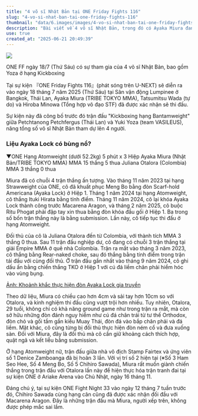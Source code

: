 ```yaml
---
title: "4 võ sĩ Nhật Bản tại ONE Friday Fights 116"
slug: "4-vo-si-nhat-ban-tai-one-friday-fights-116"
thumbnail: "data/6.images/images/4-vo-si-nhat-ban-tai-one-friday-fights-116.webp"
description: "Bài viết về 4 võ sĩ Nhật Bản, trong đó có Ayaka Miura đang có chuỗi 4 trận thắng, sẽ thi đấu tại sự kiện ONE Friday Fights 116 vào ngày 18 tháng 7."
use: true
created_at: "2025-06-21 20:49:39"
---
```


![](/images/20250620-00010005-gkakutogi-000-1-view.webp)

ONE FF ngày 18/7 (Thứ Sáu) có sự tham gia của 4 võ sĩ Nhật Bản, bao gồm Yoza ở hạng Kickboxing

Tại sự kiện 『ONE Friday Fights 116』(phát sóng trên U-NEXT) sẽ diễn ra vào ngày 18 tháng 7 năm 2025 (Thứ Sáu) tại Sân vận động Lumpinee ở Bangkok, Thái Lan, Ayaka Miura (TRIBE TOKYO MMA), Tatsumitsu Wada (tự do) và Hiroba Minowa (Tổng hợp võ đạo STF) đã được xác nhận sẽ thi đấu.

Sự kiện này đã công bố trước đó trận đấu "Kickboxing hạng Bantamweight" giữa Petchtanong Petchfergus (Thái Lan) và Yuki Yoza (team VASILEUS), nâng tổng số võ sĩ Nhật Bản tham dự lên 4 người.

### Liệu Ayaka Lock có bùng nổ?

▼ONE Hạng Atomweight (dưới 52.2kg) 5 phút x 3 Hiệp
Ayaka Miura (Nhật Bản/TRIBE TOKYO MMA) MMA 15 thắng 5 thua
Juliana Otalora (Colombia) MMA 3 thắng 0 thua

Miura đã có chuỗi 4 trận thắng ấn tượng. Vào tháng 11 năm 2023 tại hạng Strawweight của ONE, cô đã khuất phục Meng Bo bằng đòn Scarf-hold Americana (Ayaka Lock) ở Hiệp 1. Tháng 1 năm 2024 tại hạng Atomweight, cô thắng Ituki Hirata bằng tính điểm. Tháng 11 năm 2024, cô lại khóa Ayaka Lock thành công trước Macarena Aragon, và tháng 2 năm 2025, cô buộc Ritu Phogat phải đập tay xin thua bằng đòn khóa đầu gối ở Hiệp 1. Ba trong số bốn trận thắng này là bằng submission. Lần này, cô tiếp tục thi đấu ở hạng Atomweight.

Đối thủ của cô là Juliana Otalora đến từ Colombia, với thành tích MMA 3 thắng 0 thua. Sau 11 trận đấu nghiệp dư, cô đang có chuỗi 3 trận thắng tại giải Empire MMA ở quê nhà Colombia. Trận ra mắt vào tháng 3 năm 2023, cô thắng bằng Rear-naked choke, sau đó thắng bằng tính điểm trong trận tái đấu với cùng đối thủ. Ở trận đấu gần nhất vào tháng 9 năm 2024, cô ghi dấu ấn bằng chiến thắng TKO ở Hiệp 1 với cú đá liềm chân phải hiểm hóc vào vùng bụng.

[Ảnh: Khoảnh khắc thực hiện đòn Ayaka Lock gia truyền](https://gonkaku.jp/images/193888?prev_url=https%3A%2F%2Fgonkaku.jp%2Farticles%2F20840)

Theo dữ liệu, Miura có chiều cao hơn 4cm và sải tay hơn 10cm so với Otalora, và kinh nghiệm thi đấu cũng vượt trội hơn nhiều. Tuy nhiên, Otalora, 29 tuổi, không chỉ có khả năng ground game như trong trận ra mắt, mà còn sở hữu những đòn đánh nguy hiểm như cú đá chân trái từ tư thế Orthodox, đòn chỏ và gối tầm gần kiểu Muay Thái, đòn đá vào bắp chân phải và đá liềm. Mặt khác, cô cũng từng bị đối thủ thực hiện đòn ném cổ và đưa xuống sàn. Đối với Miura, đây là đối thủ mà cô cần giữ khoảng cách thích hợp, quật ngã và kết liễu bằng submission.

Ở hạng Atomweight nữ, trận đấu giữa nhà vô địch Stamp Fairtex và ứng viên số 1 Denice Zamboanga đã bị hoãn 3 lần. Với vị trí số 2 hiện tại (※Số 3 Ham Seo Hee, Số 4 Meng Bo, Số 5 Chihiro Sawada), Miura rất muốn giành chiến thắng trong trận đấu với Otalora lần này để hiện thực hóa trận tranh đai tại sự kiện ONE ở Ariake Arena vào Chủ Nhật, ngày 16 tháng 11.

Đáng chú ý, tại sự kiện ONE Fight Night 33 vào ngày 12 tháng 7 tuần trước đó, Chihiro Sawada cùng hạng cân cũng đã được xác nhận đối đầu với Macarena Aragon. Đây là những trận đấu mà Miura, người xếp trên, không được phép mắc sai lầm.